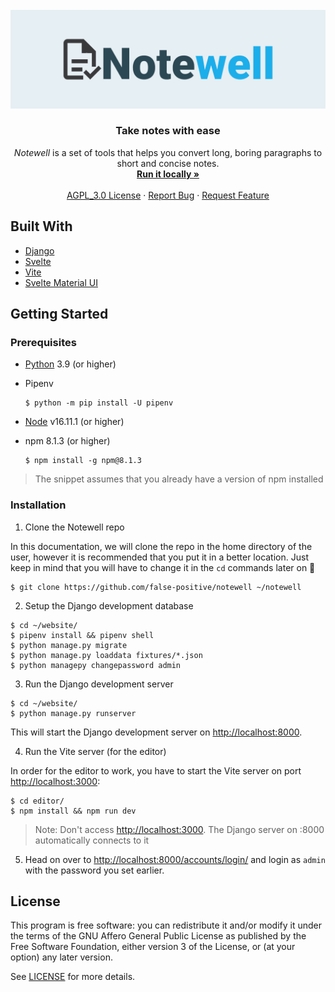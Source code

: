 <!-- Notewell Logo -->
<br />
<div align="center">
  <a href="https://github.com/false-positive/notewell">
    <img src="assets/notewell_banner.png" alt="Notewell">
  </a>

  <h3 align="center">Take notes with ease</h3>

  <p align="center">
    <em>Notewell</em> is a set of tools that helps you convert long, boring paragraphs to short and concise notes.
    <br />
    <a href="#installation"><strong>Run it locally »</strong></a>
    <br />
    <br />
    <a href="./LICENSE">AGPL_3.0 License</a>
    ·
    <a href="https://github.com/false-positive/notewell/issues">Report Bug</a>
    ·
    <a href="https://github.com/false-positive/notewell/issues">Request Feature</a>
  </p>
</div>

<!-- TOOD: write this intro -->
<!-- ## About The Project -->

## Built With

- [Django](https://djangoproject.com/)
- [Svelte](https://svelte.dev/)
- [Vite](https://vite.dev/)
- [Svelte Material UI](https://sveltematerialui.com/)

## Getting Started

### Prerequisites

- [Python](https://python.org) 3.9 (or higher)
- Pipenv

  ``` shell
  $ python -m pip install -U pipenv
  ```

- [Node](https://nodejs.org) v16.11.1 (or higher)
- npm 8.1.3 (or higher)

  ``` shell
  $ npm install -g npm@8.1.3
    ```

> The snippet assumes that you already have a version of npm installed

### Installation

1. Clone the Notewell repo

  In this documentation, we will clone the repo in the home directory of the user, however it is recommended that you put it in a better location. Just keep in mind that you will have to change it in the `cd` commands later on 🙂

  ``` shell
  $ git clone https://github.com/false-positive/notewell ~/notewell
  ```

2. Setup the Django development database

  ``` shell
  $ cd ~/website/
  $ pipenv install && pipenv shell
  $ python manage.py migrate
  $ python manage.py loaddata fixtures/*.json
  $ python managepy changepassword admin
  ```

3. Run the Django development server

  ``` shell
  $ cd ~/website/
  $ python manage.py runserver
  ```

  This will start the Django development server on <http://localhost:8000>.

4. Run the Vite server (for the editor)

  In order for the editor to work, you have to start the Vite server on port <http://localhost:3000>:

  ``` shell
  $ cd editor/
  $ npm install && npm run dev
  ```

  > Note: Don't access <http://localhost:3000>. The Django server on :8000 automatically connects to it

5. Head on over to <http://localhost:8000/accounts/login/> and login as `admin` with the password you set earlier.

## License

This program is free software: you can redistribute it and/or modify
it under the terms of the GNU Affero General Public License as published by
the Free Software Foundation, either version 3 of the License, or
(at your option) any later version.

See [LICENSE](./LICENSE) for more details.
